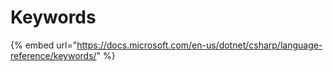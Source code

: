 # Keywords

{% embed url="https://docs.microsoft.com/en-us/dotnet/csharp/language-reference/keywords/" %}



